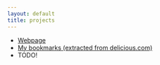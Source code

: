 ```yaml
---
layout: default
title: projects
---
```


* [Webpage](/projects/webpage.html)
* [My bookmarks (extracted from delicious.com)](projects/bookmarks/bookmarks.html)
* TODO!
